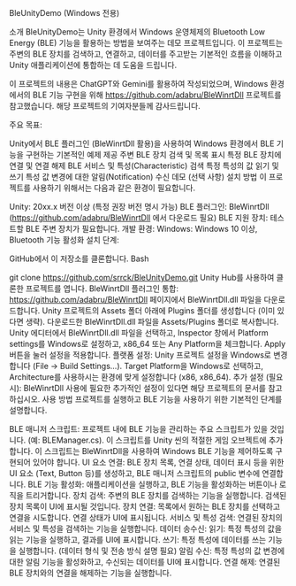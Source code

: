 BleUnityDemo (Windows 전용)

소개
BleUnityDemo는 Unity 환경에서 Windows 운영체제의 Bluetooth Low Energy (BLE) 기능을 활용하는 방법을 보여주는 데모 프로젝트입니다. 이 프로젝트는 주변의 BLE 장치를 검색하고, 연결하고, 데이터를 주고받는 기본적인 흐름을 이해하고 Unity 애플리케이션에 통합하는 데 도움을 드립니다.

이 프로젝트의 내용은 ChatGPT와 Gemini를 활용하여 작성되었으며, Windows 환경에서의 BLE 기능 구현을 위해 https://github.com/adabru/BleWinrtDll 프로젝트를 참고했습니다. 해당 프로젝트의 기여자분들께 감사드립니다.

주요 목표:

Unity에서 BLE 플러그인 (BleWinrtDll 활용)을 사용하여 Windows 환경에서 BLE 기능을 구현하는 기본적인 예제 제공
주변 BLE 장치 검색 및 목록 표시
특정 BLE 장치에 연결 및 연결 해제
BLE 서비스 및 특성(Characteristic) 검색
특정 특성의 값 읽기 및 쓰기
특성 값 변경에 대한 알림(Notification) 수신
데모 (선택 사항)
설치 방법
이 프로젝트를 사용하기 위해서는 다음과 같은 환경이 필요합니다.

Unity: 20xx.x 버전 이상 (특정 권장 버전 명시 가능)
BLE 플러그인: BleWinrtDll (https://github.com/adabru/BleWinrtDll 에서 다운로드 필요)
BLE 지원 장치: 테스트할 BLE 주변 장치가 필요합니다.
개발 환경:
Windows: Windows 10 이상, Bluetooth 기능 활성화
설치 단계:

GitHub에서 이 저장소를 클론합니다.
Bash

git clone https://github.com/srrck/BleUnityDemo.git
Unity Hub를 사용하여 클론한 프로젝트를 엽니다.
BleWinrtDll 플러그인 통합:
https://github.com/adabru/BleWinrtDll 페이지에서 BleWinrtDll.dll 파일을 다운로드합니다.
Unity 프로젝트의 Assets 폴더 아래에 Plugins 폴더를 생성합니다 (이미 있다면 생략).
다운로드한 BleWinrtDll.dll 파일을 Assets/Plugins 폴더로 복사합니다.
Unity 에디터에서 BleWinrtDll.dll 파일을 선택하고, Inspector 창에서 Platform settings를 Windows로 설정하고, x86_64 또는 Any Platform을 체크합니다. Apply 버튼을 눌러 설정을 적용합니다.
플랫폼 설정: Unity 프로젝트 설정을 Windows로 변경합니다 (File -> Build Settings...). Target Platform을 Windows로 선택하고, Architecture를 사용하시는 환경에 맞게 설정합니다 (x86, x86_64).
추가 설정 (필요시): BleWinrtDll 사용에 필요한 추가적인 설정이 있다면 해당 프로젝트의 문서를 참고하십시오.
사용 방법
프로젝트를 실행하고 BLE 기능을 사용하기 위한 기본적인 단계를 설명합니다.

BLE 매니저 스크립트: 프로젝트 내에 BLE 기능을 관리하는 주요 스크립트가 있을 것입니다. (예: BLEManager.cs). 이 스크립트를 Unity 씬의 적절한 게임 오브젝트에 추가합니다. 이 스크립트는 BleWinrtDll을 사용하여 Windows BLE 기능을 제어하도록 구현되어 있어야 합니다.
UI 요소 연결: BLE 장치 목록, 연결 상태, 데이터 표시 등을 위한 UI 요소 (Text, Button 등)를 생성하고, BLE 매니저 스크립트의 public 변수에 연결합니다.
BLE 기능 활성화: 애플리케이션을 실행하고, BLE 기능을 활성화하는 버튼이나 로직을 트리거합니다.
장치 검색: 주변의 BLE 장치를 검색하는 기능을 실행합니다. 검색된 장치 목록이 UI에 표시될 것입니다.
장치 연결: 목록에서 원하는 BLE 장치를 선택하고 연결을 시도합니다. 연결 상태가 UI에 표시됩니다.
서비스 및 특성 검색: 연결된 장치의 서비스 및 특성을 검색하는 기능을 실행합니다.
데이터 송수신:
읽기: 특정 특성의 값을 읽는 기능을 실행하고, 결과를 UI에 표시합니다.
쓰기: 특정 특성에 데이터를 쓰는 기능을 실행합니다. (데이터 형식 및 전송 방식 설명 필요)
알림 수신: 특정 특성의 값 변경에 대한 알림 기능을 활성화하고, 수신되는 데이터를 UI에 표시합니다.
연결 해제: 연결된 BLE 장치와의 연결을 해제하는 기능을 실행합니다.
